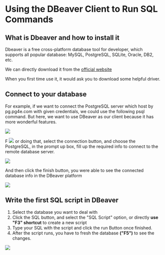 # Using the DBeaver Client to Run SQL Commands

## What is Dbeaver and how to install it

Dbeaver is a free cross-platform database tool for developer, which supports all popular database: MySQL, PostgreSQL, SQLite, Oracle, DB2, etc.

We can directly download it from the [official website](https://dbeaver.io/)

When you first time use it, it would ask you to download some helpful driver.

## Connect to your database

For example, if we want to connect the PostgreSQL server which host by pg.pg4e.com with given credentials, we could use the following psql command. But here, we want to use DBeaver as our client because it has more wonderful features.

![](RackMultipart20220305-4-15ch15j_html_f7feb31071a3018f.png)

F ![](RackMultipart20220305-4-15ch15j_html_cdfc62439a6e0b60.png) or doing that, select the connection button, and choose the PostgreSQL, in the prompt up box, fill up the required info to connect to the remote database server.

![](RackMultipart20220305-4-15ch15j_html_49c26e4fcc8ee323.png)

And then click the finish button, you were able to see the connected database info in the DBeaver platform

![](RackMultipart20220305-4-15ch15j_html_9674ddc97af213b8.png)

## Write the first SQL script in DBeaver

1. Select the database you want to deal with
2. Click the SQL button, and select the &quot;SQL Script&quot; option, or directly **use &quot;F3&quot; shortcut** to create a new script
3. Type your SQL with the script and click the run Button once finished.
4. After the script runs, you have to fresh the database **(&quot;F5&quot;)** to see the changes.

![](RackMultipart20220305-4-15ch15j_html_92d003538348a8b4.png)